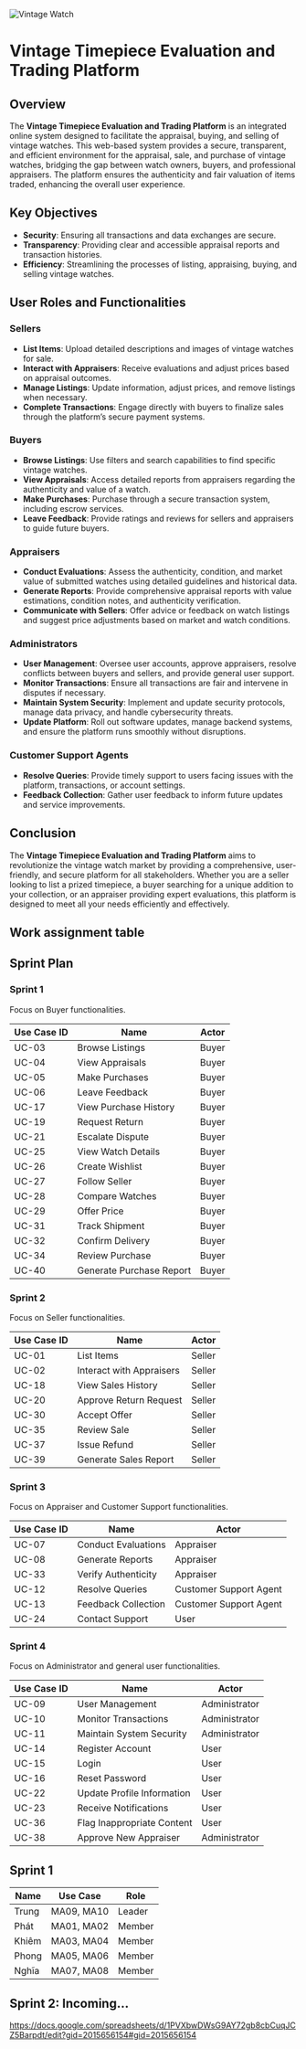 ![Vintage Watch](https://www.time4diamonds.com/media/wysiwyg/IMG_4453_1.jpg)

# Vintage Timepiece Evaluation and Trading Platform

## Overview
The **Vintage Timepiece Evaluation and Trading Platform** is an integrated online system designed to facilitate the appraisal, buying, and selling of vintage watches. This web-based system provides a secure, transparent, and efficient environment for the appraisal, sale, and purchase of vintage watches, bridging the gap between watch owners, buyers, and professional appraisers. The platform ensures the authenticity and fair valuation of items traded, enhancing the overall user experience.

## Key Objectives
- **Security**: Ensuring all transactions and data exchanges are secure.
- **Transparency**: Providing clear and accessible appraisal reports and transaction histories.
- **Efficiency**: Streamlining the processes of listing, appraising, buying, and selling vintage watches.

## User Roles and Functionalities

### Sellers
- **List Items**: Upload detailed descriptions and images of vintage watches for sale.
- **Interact with Appraisers**: Receive evaluations and adjust prices based on appraisal outcomes.
- **Manage Listings**: Update information, adjust prices, and remove listings when necessary.
- **Complete Transactions**: Engage directly with buyers to finalize sales through the platform’s secure payment systems.

### Buyers
- **Browse Listings**: Use filters and search capabilities to find specific vintage watches.
- **View Appraisals**: Access detailed reports from appraisers regarding the authenticity and value of a watch.
- **Make Purchases**: Purchase through a secure transaction system, including escrow services.
- **Leave Feedback**: Provide ratings and reviews for sellers and appraisers to guide future buyers.

### Appraisers
- **Conduct Evaluations**: Assess the authenticity, condition, and market value of submitted watches using detailed guidelines and historical data.
- **Generate Reports**: Provide comprehensive appraisal reports with value estimations, condition notes, and authenticity verification.
- **Communicate with Sellers**: Offer advice or feedback on watch listings and suggest price adjustments based on market and watch conditions.

### Administrators
- **User Management**: Oversee user accounts, approve appraisers, resolve conflicts between buyers and sellers, and provide general user support.
- **Monitor Transactions**: Ensure all transactions are fair and intervene in disputes if necessary.
- **Maintain System Security**: Implement and update security protocols, manage data privacy, and handle cybersecurity threats.
- **Update Platform**: Roll out software updates, manage backend systems, and ensure the platform runs smoothly without disruptions.

### Customer Support Agents
- **Resolve Queries**: Provide timely support to users facing issues with the platform, transactions, or account settings.
- **Feedback Collection**: Gather user feedback to inform future updates and service improvements.

## Conclusion
The **Vintage Timepiece Evaluation and Trading Platform** aims to revolutionize the vintage watch market by providing a comprehensive, user-friendly, and secure platform for all stakeholders. Whether you are a seller looking to list a prized timepiece, a buyer searching for a unique addition to your collection, or an appraiser providing expert evaluations, this platform is designed to meet all your needs efficiently and effectively.



## Work assignment table

## Sprint Plan

### Sprint 1
Focus on Buyer functionalities.

| Use Case ID | Name                  | Actor |
|-------------|-----------------------|-------|
| UC-03       | Browse Listings       | Buyer |
| UC-04       | View Appraisals       | Buyer |
| UC-05       | Make Purchases        | Buyer |
| UC-06       | Leave Feedback        | Buyer |
| UC-17       | View Purchase History | Buyer |
| UC-19       | Request Return        | Buyer |
| UC-21       | Escalate Dispute      | Buyer |
| UC-25       | View Watch Details    | Buyer |
| UC-26       | Create Wishlist       | Buyer |
| UC-27       | Follow Seller         | Buyer |
| UC-28       | Compare Watches       | Buyer |
| UC-29       | Offer Price           | Buyer |
| UC-31       | Track Shipment        | Buyer |
| UC-32       | Confirm Delivery      | Buyer |
| UC-34       | Review Purchase       | Buyer |
| UC-40       | Generate Purchase Report | Buyer |

### Sprint 2
Focus on Seller functionalities.

| Use Case ID | Name                     | Actor  |
|-------------|--------------------------|--------|
| UC-01       | List Items               | Seller |
| UC-02       | Interact with Appraisers | Seller |
| UC-18       | View Sales History       | Seller |
| UC-20       | Approve Return Request   | Seller |
| UC-30       | Accept Offer             | Seller |
| UC-35       | Review Sale              | Seller |
| UC-37       | Issue Refund             | Seller |
| UC-39       | Generate Sales Report    | Seller |

### Sprint 3
Focus on Appraiser and Customer Support functionalities.

| Use Case ID | Name                     | Actor                |
|-------------|--------------------------|----------------------|
| UC-07       | Conduct Evaluations      | Appraiser            |
| UC-08       | Generate Reports         | Appraiser            |
| UC-33       | Verify Authenticity      | Appraiser            |
| UC-12       | Resolve Queries          | Customer Support Agent |
| UC-13       | Feedback Collection      | Customer Support Agent |
| UC-24       | Contact Support          | User                 |

### Sprint 4
Focus on Administrator and general user functionalities.

| Use Case ID | Name                     | Actor            |
|-------------|--------------------------|------------------|
| UC-09       | User Management          | Administrator    |
| UC-10       | Monitor Transactions     | Administrator    |
| UC-11       | Maintain System Security | Administrator    |
| UC-14       | Register Account         | User             |
| UC-15       | Login                    | User             |
| UC-16       | Reset Password           | User             |
| UC-22       | Update Profile Information | User           |
| UC-23       | Receive Notifications    | User             |
| UC-36       | Flag Inappropriate Content | User           |
| UC-38       | Approve New Appraiser    | Administrator    |

## Sprint 1
| Name  | Use Case     | Role   |
|-------|--------------|--------|
| Trung | MA09, MA10   | Leader |
| Phát  | MA01, MA02   | Member |
| Khiêm | MA03, MA04   | Member |
| Phong | MA05, MA06   | Member |
| Nghĩa | MA07, MA08   | Member |
## Sprint 2: Incoming...



https://docs.google.com/spreadsheets/d/1PVXbwDWsG9AY72gb8cbCuqJCZ5Barpdt/edit?gid=2015656154#gid=2015656154
